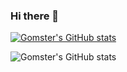 ### Hi there 👋

<!--
**gomster96/gomster96** is a ✨ _special_ ✨ repository because its `README.md` (this file) appears on your GitHub profile.

Here are some ideas to get you started:

- 🔭 I’m currently working on ...
- 🌱 I’m currently learning ...
- 👯 I’m looking to collaborate on ...
- 🤔 I’m looking for help with ...
- 💬 Ask me about ...
- 📫 How to reach me: ...
- 😄 Pronouns: ...
- ⚡ Fun fact: ...
-->

[![Gomster's GitHub stats](https://github-readme-stats.vercel.app/api?username=gomster96)](https://github.com/anuraghazra/github-readme-stats)

![Gomster's GitHub stats](https://github-readme-stats.vercel.app/api?username=gomster96&count_private=true)
